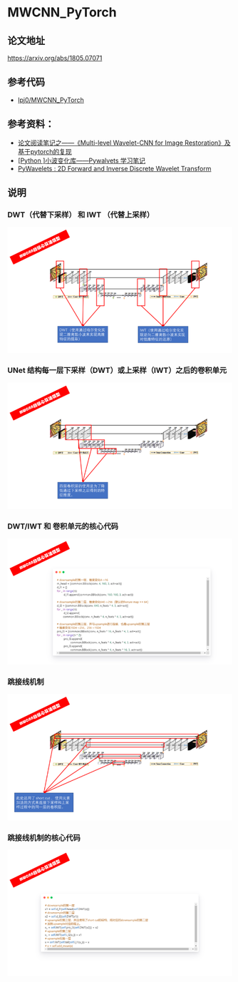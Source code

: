 <!--
 * @Description:
 * @Author: fangn
 * @Github:
 * @Date: 2019-11-18 10:23:32
 * @LastEditors: fangn
 * @LastEditTime: 2019-11-19 14:25:09
 -->

# MWCNN_PyTorch

## 论文地址
https://arxiv.org/abs/1805.07071

## 参考代码
- [lpj0/MWCNN_PyTorch](https://github.com/lpj0/MWCNN_PyTorch)

## 参考资料：

- [论文阅读笔记之——《Multi-level Wavelet-CNN for Image Restoration》及基于pytorch的复现](https://blog.csdn.net/gwplovekimi/article/details/84851871)
- [[Python ]小波变化库——Pywalvets 学习笔记](https://blog.csdn.net/nanbei2463776506/article/details/64124841)
- [PyWavelets : 2D Forward and Inverse Discrete Wavelet Transform](https://pywavelets.readthedocs.io/en/latest/ref/2d-dwt-and-idwt.html#single-level-dwt2)

## 说明

### DWT（代替下采样） 和 IWT （代替上采样） 

<img src="README/image1.png" alt="image1" />

### UNet 结构每一层下采样（DWT）或上采样（IWT）之后的卷积单元

<img src="README/image2.png" alt="image2" />

### DWT/IWT 和 卷积单元的核心代码

<img src="README/image3.png" alt="image3" />

### 跳接线机制

<img src="README/image4.png" alt="image4" />

### 跳接线机制的核心代码

<img src="README/image5.png" alt="image5" />
